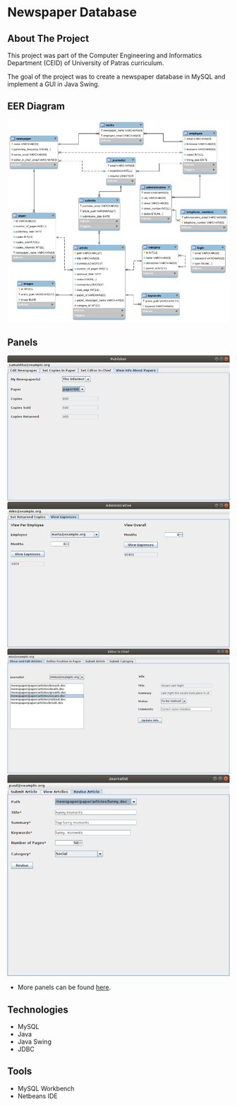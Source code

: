 # Newspaper Database

## About The Project

This project was part of the Computer Engineering and Informatics Department (CEID) of University of Patras curriculum.

The goal of the project was to create a newspaper database in MySQL and implement a GUI in Java Swing.

## EER Diagram
![EER Diagram](wbEERimage.png)

## Panels
![Publisher View](screenshots/publisher_view.png)
![Administrative View](screenshots/administrative_view.png)
![Editor in Chief View Edit](screenshots/editor_in_chief_edit_articles.jpg)
![Journalist Revise Artciles](screenshots/journalist_revise_articles.png)
* More panels can be found [here](screenshots/).

## Technologies
- MySQL
- Java
- Java Swing
- JDBC

## Tools
- MySQL Workbench
- Netbeans IDE
